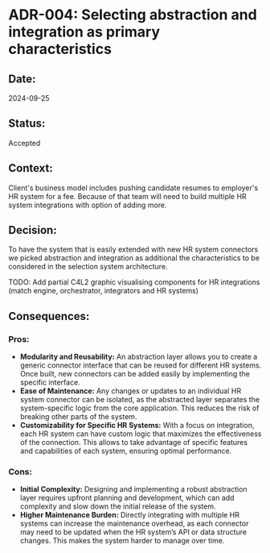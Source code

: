 # ADR-004: Selecting abstraction and integration as primary characteristics

## Date:
2024-09-25

## Status:
Accepted

## Context:
Client's business model includes pushing candidate resumes to employer's HR system for a fee. Because of that team will need to build multiple HR system integrations with option of adding more.

## Decision:
To have the system that is easily extended with new HR system connectors we picked abstraction and integration as additional the characteristics to be considered in the selection system architecture.

TODO: Add partial C4L2 graphic visualising components for HR integrations (match engine, orchestrator, integrators and HR systems)

## Consequences:
### Pros:
- **Modularity and Reusability:** An abstraction layer allows you to create a generic connector interface that can be reused for different HR systems. Once built, new connectors can be added easily by implementing the specific interface.
- **Ease of Maintenance:** Any changes or updates to an individual HR system connector can be isolated, as the abstracted layer separates the system-specific logic from the core application. This reduces the risk of breaking other parts of the system.
- **Customizability for Specific HR Systems:** With a focus on integration, each HR system can have custom logic that maximizes the effectiveness of the connection. This allows to take advantage of specific features and capabilities of each system, ensuring optimal performance.

### Cons:
- **Initial Complexity:** Designing and implementing a robust abstraction layer requires upfront planning and development, which can add complexity and slow down the initial release of the system.
- **Higher Maintenance Burden:** Directly integrating with multiple HR systems can increase the maintenance overhead, as each connector may need to be updated when the HR system’s API or data structure changes. This makes the system harder to manage over time.
